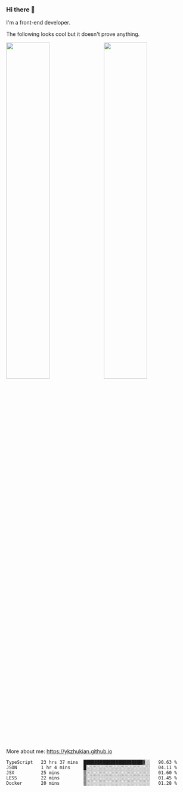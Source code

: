 ### Hi there 👋

I'm a front-end developer.

The following looks cool but it doesn't prove anything.

[<img align="right" width="48%" src="https://github-readme-stats.vercel.app/api?username=ykzhukian&show_icons=true&theme=dracula">](https://github.com/anuraghazra/github-readme-stats)

[<img width="48%" src="https://github-readme-stats.vercel.app/api/top-langs/?username=ykzhukian&layout=compact&theme=dracula">](https://github.com/anuraghazra/github-readme-stats)

More about me: 
https://ykzhukian.github.io

<!--START_SECTION:waka-->
```text
TypeScript   23 hrs 37 mins  ██████████████████████▓░░   90.63 % 
JSON         1 hr 4 mins     █░░░░░░░░░░░░░░░░░░░░░░░░   04.11 % 
JSX          25 mins         ▒░░░░░░░░░░░░░░░░░░░░░░░░   01.60 % 
LESS         22 mins         ▒░░░░░░░░░░░░░░░░░░░░░░░░   01.45 % 
Docker       20 mins         ▒░░░░░░░░░░░░░░░░░░░░░░░░   01.28 % 
```
<!--END_SECTION:waka-->
